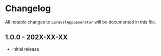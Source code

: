# Changelog

All notable changes to `LaravelAppGenerator` will be documented in this file.

## 1.0.0 - 202X-XX-XX

- initial release